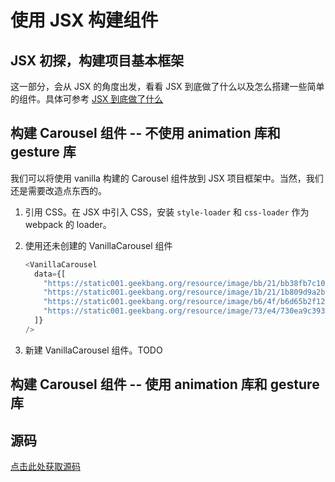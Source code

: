 # 使用 JSX 构建组件

## JSX 初探，构建项目基本框架

这一部分，会从 JSX 的角度出发，看看 JSX 到底做了什么以及怎么搭建一些简单的组件。具体可参考 [JSX 到底做了什么](./JSX到底做了什么.md)

## 构建 Carousel 组件 -- 不使用 animation 库和 gesture 库

我们可以将使用 vanilla 构建的 Carousel 组件放到 JSX 项目框架中。当然，我们还是需要改造点东西的。

1. 引用 CSS。在 JSX 中引入 CSS，安装 `style-loader` 和 `css-loader` 作为 webpack 的 loader。
2. 使用还未创建的 VanillaCarousel 组件

   ```javascript
   <VanillaCarousel
     data={[
       "https://static001.geekbang.org/resource/image/bb/21/bb38fb7c1073eaee1755f81131f11d21.jpg",
       "https://static001.geekbang.org/resource/image/1b/21/1b809d9a2bdf3ecc481322d7c9223c21.jpg",
       "https://static001.geekbang.org/resource/image/b6/4f/b6d65b2f12646a9fd6b8cb2b020d754f.jpg",
       "https://static001.geekbang.org/resource/image/73/e4/730ea9c393def7975deceb48b3eb6fe4.jpg",
     ]}
   />
   ```

3. 新建 VanillaCarousel 组件。TODO

## 构建 Carousel 组件 -- 使用 animation 库和 gesture 库

## 源码

[点击此处获取源码](https://github.com/juventusfc/jsx-component)
